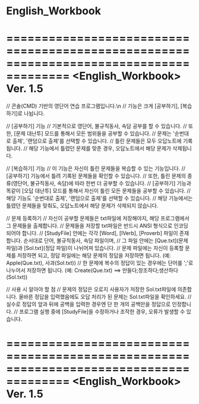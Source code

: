 # English_Workbook
=======================================================================================
                              <English_Workbook> Ver. 1.5
=======================================================================================

// 콘솔(CMD) 기반의 영단어 연습 프로그램입니다.\n
// 기능은 크게 [공부하기], [복습하기]로 나뉩니다.

// [공부하기] 기능
// 기본적으로 영단어, 불규칙동사, 속담 공부를 할 수 있습니다. 
// 또한, [문제 대난투] 모드를 통해서 모든 범위들을 공부할 수 있습니다.
// 문제는 '순번대로 출제', '랜덤으로 출제'를 선택할 수 있습니다.
// 틀린 문제들은 모두 오답노트에 기록됩니다.
// 해당 기능에서 틀렸던 문제를 맞춘 경우, 오답노트에서 해당 문제가 삭제됩니다.

// [복습하기] 기능
// 이 기능은 자신이 틀린 문제들을 복습할 수 있는 기능입니다.
// [공부하기] 기능에서 틀려 기록된 문제들을 확인할 수 있습니다.
// 또한, 틀린 문제의 종류(영단어, 불규칙동사, 속담)에 따라 한번 더 공부할 수 있습니다.
// [공부하기] 기능과 똑같이 [오답 대난투] 모드를 통해서 자신이 틀린 모든 문제들을 공부할 수 있습니다.
// 해당 기능도 '순번대로 출제', '랜덤으로 출제'를 선택할 수 있습니다.
// 해당 기능에서는 틀렸던 문제들을 맞춰도, 오답노트에서 해당 문제가 삭제되지 않습니다.

// 문제 등록하기
// 자신이 공부할 문제들은 txt파일에 저장해야지, 해당 프로그램에서 그 문제들을 출제합니다.
// 문제들을 저장할 txt파일은 반드시 ANSI 형식으로 인코딩 되어야 합니다.
// [StudyFile] 안에는 각각 [Word], [IVerb], [Proverb] 파일이 존재합니다. 순서대로 단어, 불규칙동사, 속담 파일이며, 
// 그 파일 안에는 [Que.txt](문제 파일)과 [Sol.txt](정답 파일)이 나뉘어져 있습니다.
// 문제 파일에는 자신이 등록할 문제를 저장하면 되고, 정답 파일에는 해당 문제의 정답을 저장하면 됩니다. (예: Apple(Que.txt), 사과(Sol.txt))
// 한 문제에 복수의 정답이 있는 경우에는 단어를 ';'로 나누어서 저장하면 됩니다. (예: Create(Que.txt) ==> 만들다;창조하다;생산하다(Sol.txt))

// 사용 시 알아야 할 점
// 문제의 정답은 오로지 사용자가 저장한 Sol.txt파일에 의존합니다. 올바른 정답을 입력했음에도 오답 처리가 된 문제는 Sol.txt파일을 확인하세요.
// 실수로 정답의 앞과 뒤에 공백을 입력한 경우엔 단 한 개의 공백만을 정답으로 인정합니다.
// 프로그램 실행 중에 [StudyFile]을 수정하거나 조작한 경우, 오류가 발생할 수 있습니다.

=======================================================================================
                            <English_Workbook> Ver. 1.5
=======================================================================================
